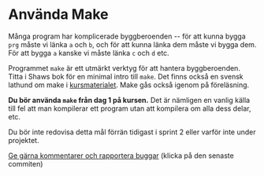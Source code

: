 # Använda Make

Många program har komplicerade byggberoenden -- för att kunna
bygga `prg` måste vi länka `a` och `b`, och för att kunna länka
dem måste vi bygga dem. För att bygga `a` kanske vi måste länka
`c` och `d` etc.

Programmet `make` är ett utmärkt verktyg för att hantera
byggberoenden. Titta i Shaws bok för en minimal intro till `make`.
Det finns också en svensk lathund om make i
[kursmaterialet](https://github.com/IOOPM-UU/ioopm15/blob/master/extramaterial/lathundar/make/make.pdf). Make gås också igenom på föreläsning.

**Du bör använda `make` från dag 1 på kursen.** Det är nämligen en
vanlig källa till fel att man kompilerar ett program utan att
kompilera om alla dess delar, etc.

Du bör inte redovisa detta mål förrän tidigast i sprint 2 eller
varför inte under projektet.

[Ge gärna kommentarer och rapportera buggar](https://github.com/IOOPM-UU/achievements/commits/master/U57.md) (klicka på den senaste commiten)
